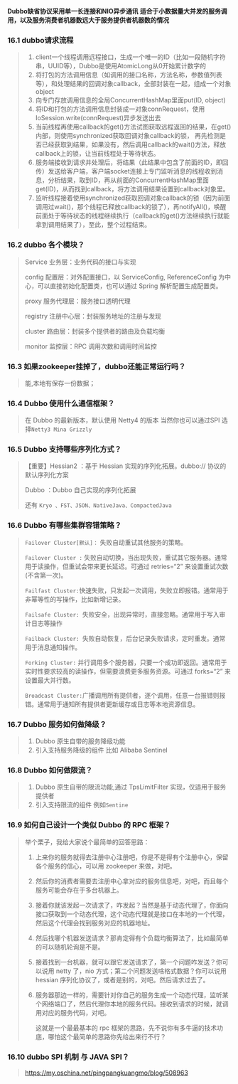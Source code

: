 **Dubbo缺省协议采用单一长连接和NIO异步通讯**
**适合于小数据量大并发的服务调用，以及服务消费者机器数远大于服务提供者机器数的情况**

### 16.1 dubbo请求流程

> 1. client一个线程调用远程接口，生成一个唯一的ID（比如一段随机字符串，UUID等），Dubbo是使用AtomicLong从0开始累计数字的
> 2. 将打包的方法调用信息（如调用的接口名称，方法名称，参数值列表等），和处理结果的回调对象callback，全部封装在一起，组成一个对象object
> 3. 向专门存放调用信息的全局ConcurrentHashMap里面put(ID, object)
> 4. 将ID和打包的方法调用信息封装成一对象connRequest，使用IoSession.write(connRequest)异步发送出去
> 5. 当前线程再使用callback的get()方法试图获取远程返回的结果，在get()内部，则使用synchronized获取回调对象callback的锁， 再先检测是否已经获取到结果，如果没有，然后调用callback的wait()方法，释放callback上的锁，让当前线程处于等待状态。
> 6. 服务端接收到请求并处理后，将结果（此结果中包含了前面的ID，即回传）发送给客户端，客户端socket连接上专门监听消息的线程收到消息，分析结果，取到ID，再从前面的ConcurrentHashMap里面get(ID)，从而找到callback，将方法调用结果设置到callback对象里。
> 7. 监听线程接着使用synchronized获取回调对象callback的锁（因为前面调用过wait()，那个线程已释放callback的锁了），再notifyAll()，唤醒前面处于等待状态的线程继续执行（callback的get()方法继续执行就能拿到调用结果了），至此，整个过程结束。

### 16.2 dubbo 各个模块？

> Service 业务层：业务代码的接口与实现
>
> config 配置层：对外配置接口，以 ServiceConfig, ReferenceConfig 为中心，可以直接初始化配置类，也可以通过 Spring 解析配置生成配置类。
>
> proxy 服务代理层：服务接口透明代理
>
> registry 注册中心层：封装服务地址的注册与发现
>
> cluster 路由层：封装多个提供者的路由及负载均衡
>
> monitor 监控层：RPC 调用次数和调用时间监控

### 16.3 如果zookeeper挂掉了，dubbo还能正常运行吗？

> 能,本地有保存一份数据；

### 16.4 Dubbo 使用什么通信框架？

> 在 Dubbo 的最新版本，默认使用 Netty4 的版本
> 当然你也可以通过SPI 选择`Netty3 Mina Grizzly`

### 16.5 Dubbo 支持哪些序列化方式？

> 【重要】Hessian2 ：基于 Hessian 实现的序列化拓展。dubbo:// 协议的默认序列化方案
>
> Dubbo ：Dubbo 自己实现的序列化拓展
>
> 还有 `Kryo 、FST、JSON、NativeJava、CompactedJava`

### 16.6 Dubbo 有哪些集群容错策略？

> `Failover Cluster[默认]：` 失败自动重试其他服务的策略。
>
> `Failover Cluster :` 失败自动切换，当出现失败，重试其它服务器。通常用于读操作，但重试会带来更长延迟。可通过 retries=“2” 来设置重试次数(不含第一次)。
>
> `Failfast Cluster:`快速失败，只发起一次调用，失败立即报错。通常用于非幂等性的写操作，比如新增记录。
>
> `Failsafe Cluster: `失败安全，出现异常时，直接忽略。通常用于写入审计日志等操作
>
> `Failback Cluster: `失败自动恢复，后台记录失败请求，定时重发。通常用于消息通知操作。
>
> `Forking Cluster:` 并行调用多个服务器，只要一个成功即返回。通常用于实时性要求较高的读操作，但需要浪费更多服务资源。可通过 forks=“2” 来设置最大并行数。
>
> `Broadcast Cluster:`广播调用所有提供者，逐个调用，任意一台报错则报错。通常用于通知所有提供者更新缓存或日志等本地资源信息。

### 16.7 Dubbo 服务如何做降级？

> 1. Dubbo 原生自带的服务降级功能
> 2. 引入支持服务降级的组件 比如 Alibaba Sentinel

### 16.8 Dubbo 如何做限流？

> 1. Dubbo 原生自带的限流功能,通过 TpsLimitFilter 实现，仅适用于服务提供者
> 2. 引入支持限流的组件 例如`Sentine`

### 16.9 如何自己设计一个类似 Dubbo 的 RPC 框架？

> 举个栗子，我给大家说个最简单的回答思路：
>
> 1. 上来你的服务就得去注册中心注册吧，你是不是得有个注册中心，保留各个服务的信心，可以用 zookeeper 来做，对吧。
>
> 2. 然后你的消费者需要去注册中心拿对应的服务信息吧，对吧，而且每个服务可能会存在于多台机器上。
>
> 3. 接着你就该发起一次请求了，咋发起？当然是基于动态代理了，你面向接口获取到一个动态代理，这个动态代理就是接口在本地的一个代理，然后这个代理会找到服务对应的机器地址。
>
> 4. 然后找哪个机器发送请求？那肯定得有个负载均衡算法了，比如最简单的可以随机轮询是不是。
>
> 5. 接着找到一台机器，就可以跟它发送请求了，第一个问题咋发送？你可以说用 netty 了，nio 方式；第二个问题发送啥格式数据？你可以说用 hessian 序列化协议了，或者是别的，对吧。然后请求过去了。
>
> 6. 服务器那边一样的，需要针对你自己的服务生成一个动态代理，监听某个网络端口了，然后代理你本地的服务代码。接收到请求的时候，就调用对应的服务代码，对吧。
>
>    这就是一个最最基本的 rpc 框架的思路，先不说你有多牛逼的技术功底，哪怕这个最简单的思路你先给出来行不行？

### 16.10 dubbo SPI 机制 与 JAVA SPI？

> https://my.oschina.net/pingpangkuangmo/blog/508963

